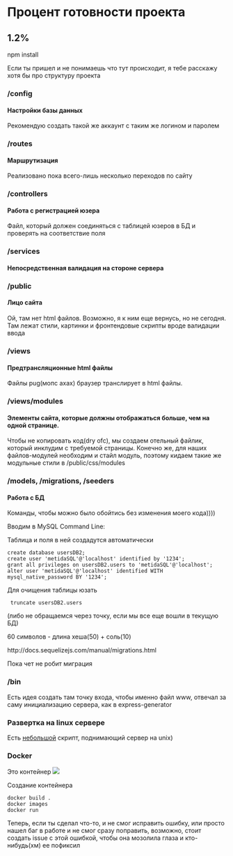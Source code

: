 <h1> Процент готовности проекта </h1>

<h2> 1.2% </h2>

npm install 

<p>Если ты пришел и не понимаешь что тут происходит, я тебе расскажу хотя бы про структуру проекта

<h3> /config </h3>
<h4>Настройки базы данных </h4>
<p>Рекомендую создать такой же аккаунт с таким же логином и паролем

<h3>/routes</h3>
<h4>Маршрутизация </h4>
<p>Реализовано пока всего-лишь несколько переходов по сайту

<h3>/controllers</h3>
<h4>Работа с регистрацией юзера </h4>
<p> Файл, который должен соединяться с таблицей юзеров в БД и проверять на соответствие поля

<h3>/services</h3>
<h4>Непосредственная валидация на стороне сервера</h4>

<h3>/public</h3>
<h4>Лицо сайта </h4>
<p>Ой, там нет html файлов. Возможно, я к ним еще вернусь, но не сегодня. Там лежат стили, картинки и фронтендовые скрипты вроде валидации ввода

<h3>/views</h3>
<h4>Предтрансляционные html файлы </h4>
<p>Файлы pug(мопс ахах) браузер транслирует в html файлы. 

<h3>/views/modules </h3>
<h4>Элементы сайта, которые должны отображаться больше, чем на одной странице.</h4>
<p>Чтобы не копировать код(dry ofc), мы создаем отельный файлик, который инклудим с требуемой страницы. Конечно же, для наших файлов-модулей необходим и стайл модуль, поэтому кидаем такие же модульные стили в /public/css/modules

<h3>/models, /migrations, /seeders</h3>
<h4>Работа с БД</h4>
<p>Команды, чтобы можно было обойтись без изменения моего кода)))) 
<p>Вводим в MySQL Command Line:
<p> Таблица и поля в ней создадутся автоматически
<pre><code>create database usersDB2; 
create user 'metidaSQL'@'localhost' identified by '1234';
grant all privileges on usersDB2.users to 'metidaSQL'@'localhost';
alter user 'metidaSQL'@'localhost' identified WITH mysql_native_password BY '1234';</code></pre>
<p>Для очищения таблицы юзать 
<pre><code> truncate usersDB2.users</code></pre> (либо не обращаемся через точку, если мы все еще вошли в текущую БД)
<p> 60 символов - длина хеша(50) + соль(10)
<p>http://docs.sequelizejs.com/manual/migrations.html

<p> Пока чет не робит миграция 

<h3>/bin</h3>
<p>Есть идея создать там точку входа, чтобы именно файл www, отвечал за саму инициализацию сервера, как в express-generator

<h3>Развертка на linux сервере </h3>
<p> Есть <a href="https://github.com/Sapfir0/deploymentMetida">небольшой</a> скрипт, поднимающий сервер на unix)

<h3>Docker</h3>
<p>Это контейнер 
<img src="https://im0-tub-ru.yandex.net/i?id=9c8143a2c07d5d1b78dbad9b2567a6ae-l&n=13">
<p> Создание контейнера
<pre><code>docker build .
docker images
docker run <IMAGE_ID> </code></pre>

<p>Теперь, если ты сделал что-то, и не смог исправить ошибку, или просто нашел баг в работе и не смог сразу поправить, возможно, стоит создать issue с этой ошибкой, чтобы она мозолила глаза и кто-нибудь(хм) ее пофиксил

